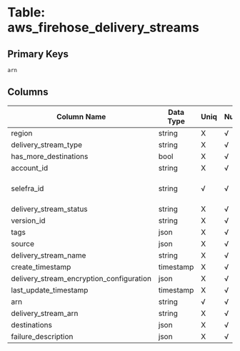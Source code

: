 # Table: aws_firehose_delivery_streams

## Primary Keys 

```
arn
```


## Columns 

|  Column Name   |  Data Type  | Uniq | Nullable | Description | 
|  ----  | ----  | ----  | ----  | ---- | 
| region | string | X | √ |  | 
| delivery_stream_type | string | X | √ |  | 
| has_more_destinations | bool | X | √ |  | 
| account_id | string | X | √ |  | 
| selefra_id | string | √ | √ | primary keys value md5 | 
| delivery_stream_status | string | X | √ |  | 
| version_id | string | X | √ |  | 
| tags | json | X | √ |  | 
| source | json | X | √ |  | 
| delivery_stream_name | string | X | √ |  | 
| create_timestamp | timestamp | X | √ |  | 
| delivery_stream_encryption_configuration | json | X | √ |  | 
| last_update_timestamp | timestamp | X | √ |  | 
| arn | string | √ | √ |  | 
| delivery_stream_arn | string | X | √ |  | 
| destinations | json | X | √ |  | 
| failure_description | json | X | √ |  | 


